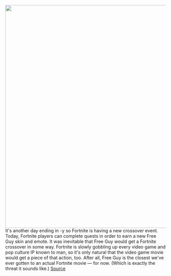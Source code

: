 <img src='https://cdn.vox-cdn.com/thumbor/4NrJnePQM4Ig4skHjck5fLqKnV8=/0x0:2098x1186/1200x800/filters:focal(879x398:1213x732)/cdn.vox-cdn.com/uploads/chorus_image/image/69716218/Screen_Shot_2021_08_12_at_12.09.59_PM.0.png' width='700px' /><br/>
It's another day ending in -y so Fortnite is having a new crossover event. Today, Fortnite players can complete quests in order to earn a new Free Guy skin and emote. It was inevitable that Free Guy would get a Fortnite crossover in some way. Fortnite is slowly gobbling up every video game and pop culture IP known to man, so it's only natural that the video game movie would get a piece of that action, too. After all, Free Guy is the closest we've ever gotten to an actual Fortnite movie — for now. (Which is exactly the threat it sounds like.)
<a href='https://www.theverge.com/2021/8/12/22621903/free-guy-fortnite-skin-ryan-reynolds'> Source <a/>